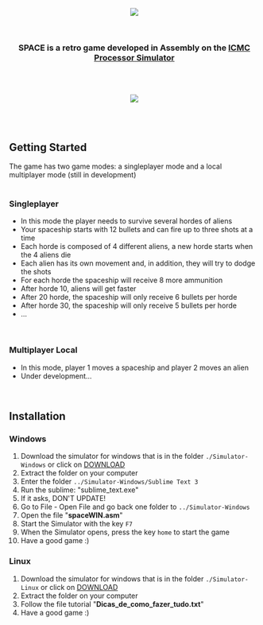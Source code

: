 <p align="center">
  <img src="https://user-images.githubusercontent.com/81593054/207998046-34a07214-4fa5-4729-8108-919f758d39ac.png"/>
</p>
<BR>
<h3 align="center">SPACE is a retro game developed in Assembly on the 
  <a href="https://github.com/simoesusp/Processador-ICMC">ICMC Processor Simulator</a>
</h3>
<BR>
<BR>
<p align="center">
  <img src="https://user-images.githubusercontent.com/81593054/207996163-063299bb-0474-4aa2-a094-721d9c5093f4.gif"/>
</p>
<BR>
<BR>

## Getting Started
The game has two game modes: a singleplayer mode and a local multiplayer mode (still in development)
<BR>
<BR>
  
### Singleplayer
- In this mode the player needs to survive several hordes of aliens
- Your spaceship starts with 12 bullets and can fire up to three shots at a time
- Each horde is composed of 4 different aliens, a new horde starts when the 4 aliens die
- Each alien has its own movement and, in addition, they will try to dodge the shots
- For each horde the spaceship will receive 8 more ammunition
- After horde 10, aliens will get faster
- After 20 horde, the spaceship will only receive 6 bullets per horde
- After horde 30, the spaceship will only receive 5 bullets per horde
- ...
<BR>

### Multiplayer Local
- In this mode, player 1 moves a spaceship and player 2 moves an alien
- Under development...
<BR>
  
## Installation
  ### Windows
  1) Download the simulator for windows that is in the folder `./Simulator-Windows` or click on [DOWNLOAD](https://github.com/MHUSP/projetos-simoes/blob/main/Simulator-Windows/Simulator-Windows.zip?raw=true)
  2) Extract the folder on your computer
  3) Enter the folder `../Simulator-Windows/Sublime Text 3`
  4) Run the sublime: "sublime_text.exe"
  5) If it asks, DON'T UPDATE!
  6) Go to File - Open File and go back one folder to `../Simulator-Windows`
  7) Open the file "**spaceWIN.asm**"
  8) Start the Simulator with the key `F7`
  9) When the Simulator opens, press the key `home` to start the game
  10) Have a good game :)
  
  ### Linux
  1) Download the simulator for windows that is in the folder `./Simulator-Linux` or click on [DOWNLOAD](https://github.com/MHUSP/projetos-simoes/blob/main/Simulator-Linux/Simulator-Linux.zip?raw=true)
  2) Extract the folder on your computer
  3) Follow the file tutorial "**Dicas_de_como_fazer_tudo.txt**"
  4) Have a good game :)
